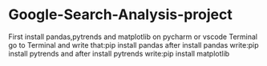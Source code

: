 # Google-Search-Analysis-project
First install pandas,pytrends and matplotlib on pycharm or vscode Terminal
go to Terminal and write that:pip install pandas
after install pandas write:pip install pytrends
and after install pytrends write:pip install matplotlib
